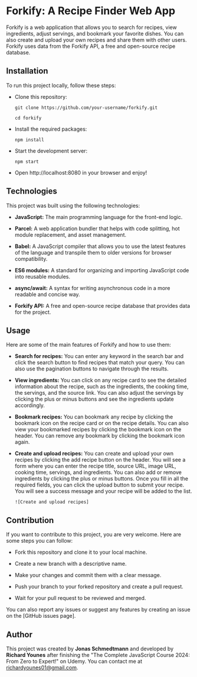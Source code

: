 <!-- @format -->

# Forkify: A Recipe Finder Web App

Forkify is a web application that allows you to search for recipes, view ingredients, adjust servings, and bookmark your favorite dishes. You can also create and upload your own recipes and share them with other users. Forkify uses data from the Forkify API, a free and open-source recipe database.

## Installation

To run this project locally, follow these steps:

-   Clone this repository:

        git clone https://github.com/your-username/forkify.git

        cd forkify

-   Install the required packages:

        npm install

-   Start the development server:

        npm start

-   Open http://localhost:8080 in your browser and enjoy!

## Technologies

This project was built using the following technologies:

-   **JavaScript:** The main programming language for the front-end logic.
-   **Parcel:** A web application bundler that helps with code splitting, hot module replacement, and asset management.
-   **Babel:** A JavaScript compiler that allows you to use the latest features of the language and transpile them to older versions for browser compatibility.

-   **ES6 modules:** A standard for organizing and importing JavaScript code into reusable modules.

-   **async/await:** A syntax for writing asynchronous code in a more readable and concise way.

-   **Forkify API:** A free and open-source recipe database that provides data for the project.

## Usage

Here are some of the main features of Forkify and how to use them:

-   **Search for recipes:** You can enter any keyword in the search bar and click the search button to find recipes that match your query. You can also use the pagination buttons to navigate through the results.
-   **View ingredients:** You can click on any recipe card to see the detailed information about the recipe, such as the ingredients, the cooking time, the servings, and the source link. You can also adjust the servings by clicking the plus or minus buttons and see the ingredients update accordingly.
-   **Bookmark recipes:** You can bookmark any recipe by clicking the bookmark icon on the recipe card or on the recipe details. You can also view your bookmarked recipes by clicking the bookmark icon on the header. You can remove any bookmark by clicking the bookmark icon again.

-   **Create and upload recipes:** You can create and upload your own recipes by clicking the add recipe button on the header. You will see a form where you can enter the recipe title, source URL, image URL, cooking time, servings, and ingredients. You can also add or remove ingredients by clicking the plus or minus buttons. Once you fill in all the required fields, you can click the upload button to submit your recipe. You will see a success message and your recipe will be added to the list.

        ![Create and upload recipes]

## Contribution

If you want to contribute to this project, you are very welcome. Here are some steps you can follow:

-   Fork this repository and clone it to your local machine.

-   Create a new branch with a descriptive name.

-   Make your changes and commit them with a clear message.

-   Push your branch to your forked repository and create a pull request.

-   Wait for your pull request to be reviewed and merged.

You can also report any issues or suggest any features by creating an issue on the [GitHub issues page].

## Author

This project was created by **Jonas Schmedtmann** and developed by **Richard Younes** after finishing the "The Complete JavaScript Course 2024: From Zero to Expert!" on Udemy. You can contact me at richardyounes01@gmail.com.
